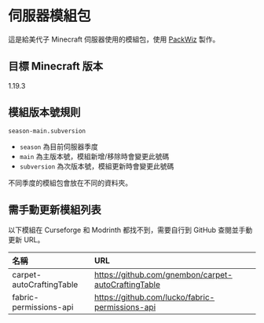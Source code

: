 # 伺服器模組包

這是給美代子 Minecraft 伺服器使用的模組包，使用 [PackWiz](https://packwiz.infra.link/) 製作。

## 目標 Minecraft 版本

1.19.3

## 模組版本號規則

`season-main.subversion`

- `season` 為目前伺服器季度
- `main` 為主版本號，模組新增/移除時會變更此號碼
- `subversion` 為次版本號，模組更新時會變更此號碼

不同季度的模組包會放在不同的資料夾。

## 需手動更新模組列表

以下模組在 Curseforge 和 Modrinth 都找不到，需要自行到 GitHub 查閱並手動更新 URL。

| 名稱 | URL |
|:---|:---|
|carpet-autoCraftingTable|https://github.com/gnembon/carpet-autoCraftingTable|
|fabric-permissions-api|https://github.com/lucko/fabric-permissions-api|